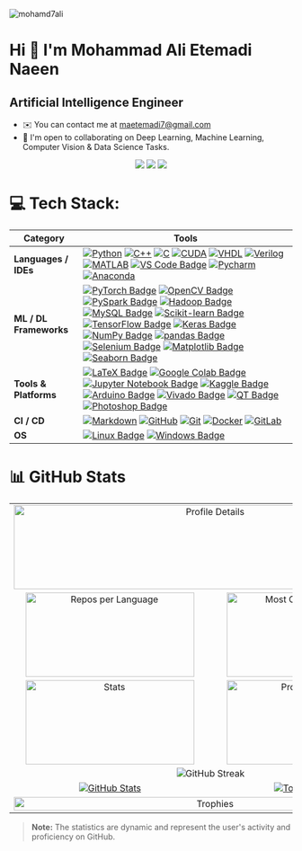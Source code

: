 <p align="left"> <img src="https://komarev.com/ghpvc/?username=mohamd7ali&label=Profile%20views&color=0e75b6&style=flat" alt="mohamd7ali" /> </p>

Hi 👋 I'm Mohammad Ali Etemadi Naeen
====================================================================================================================================

Artificial Intelligence Engineer
--------------------------------

*   ✉️  You can contact me at [maetemadi7@gmail.com](mailto:maetemadi7@gmail.com)
*   🤝  I'm open to collaborating on Deep Learning, Machine Learning, Computer Vision & Data Science Tasks.
<!--
**mohamd7ali/mohamd7ali** is a ✨ _special_ ✨ repository because its `README.md` (this file) appears on your GitHub profile.

Here are some ideas to get you started:

- 🔭 I’m currently working on ...
- 🌱 I’m currently learning ...
- 👯 I’m looking to collaborate on ...
- 🤔 I’m looking for help with ...
- 💬 Ask me about ...
- 📫 How to reach me: ...
- 😄 Pronouns: ...
- ⚡ Fun fact: ...
-->

<!-- # 💫 About Me:
<p style="text-align: justify;">
Mohammad Javad Ahmadi was born in 1996 in Sari near the Caspian Sea in northern Iran. He graduated from NODET in 2015 with a Diploma GPA of 4/4 (20/20). He received his B.Sc. in Electrical & Control Engineering from Amirkabir University of Technology (Tehran Polytechnic) in 2019 with a GPA of 3.7/4. Since 2019, he has been part of ARASⒸ under the supervision of Prof. Hamid D. Taghirad and completed his M.Sc. with a GPA of 4/4. He is currently pursuing his Ph.D. in this group with a GPA of 4/4 (20/20). In parallel with his academic work, he serves as CTO at MediversAI and SmarTeeth, focusing on AI applications in medical imaging and videos, and also leads the ARAS AI, VR, and Software Group. Robotics, Artificial Intelligence, and Computer Vision are his principal research interests. -->
<p align="center">
  <a href="https://linkedin.com/in/USERNAME"><img src="https://img.shields.io/badge/-LinkedIn-0A66C2?style=flat-square&logo=linkedin&logoColor=white"/></a>
  <a href="https://github.com/USERNAME"><img src="https://img.shields.io/badge/-GitHub-181717?style=flat-square&logo=github&logoColor=white"/></a>
  <a href="mailto:maetemadi7@gmail.com"><img src="https://img.shields.io/badge/-Gmail-D14836?style=flat-square&logo=gmail&logoColor=white"/></a>
</p>



<!-- my-skils -->

# 💻 Tech Stack:

| Category | Tools |
|----------|-------|
| **Languages / IDEs** | [![Python](https://img.shields.io/badge/Python-3776AB?style=flat-square&logo=Python&logoColor=white)](https://www.python.org/) [![C++](https://img.shields.io/badge/C++-00599C?style=flat-square&logo=cplusplus&logoColor=white)](https://isocpp.org/) [![C](https://img.shields.io/badge/C-A8B9CC?style=flat-square&logo=c&logoColor=white)](https://en.wikipedia.org/wiki/C_(programming_language)) [![CUDA](https://img.shields.io/badge/CUDA-76B900?style=flat-square&logo=nvidia&logoColor=white)](https://developer.nvidia.com/cuda-zone) [![VHDL](https://img.shields.io/badge/VHDL-blue?style=flat-square&logoColor=white)](https://en.wikipedia.org/wiki/VHDL) [![Verilog](https://img.shields.io/badge/Verilog-lightblue?style=flat-square&logoColor=white)](https://en.wikipedia.org/wiki/Verilog) [![MATLAB](https://img.shields.io/badge/MATLAB-0076A8?style=flat-square&logo=Mathworks&logoColor=white)](https://www.mathworks.com/products/matlab.html) [![VS Code Badge](https://img.shields.io/badge/VS%20Code-007ACC?style=flat-square&logo=Visual-Studio-Code&logoColor=white)](https://code.visualstudio.com/) [![Pycharm](https://img.shields.io/badge/Pycharm-3776AB?style=flat-square&logo=Pycharm&logoColor=white)](https://www.jetbrains.com/pycharm/) [![Anaconda](https://img.shields.io/badge/Anaconda-44A833?style=flat-square&logo=Anaconda&logoColor=white)](https://www.anaconda.com/) |
| **ML / DL Frameworks** | [![PyTorch Badge](https://img.shields.io/badge/PyTorch-EE4C2C?style=flat-square&logo=pytorch&logoColor=white)](https://pytorch.org/) [![OpenCV Badge](https://img.shields.io/badge/OpenCV-27338e?style=flat-square&logo=OpenCV&logoColor=white)](https://opencv.org/) [![PySpark Badge](https://img.shields.io/badge/PySpark-E25A1C?style=flat-square&logo=Apache%20Spark&logoColor=white)](https://spark.apache.org/docs/latest/api/python/) [![Hadoop Badge](https://img.shields.io/badge/Hadoop-66CCFF?style=flat-square&logo=Apache%20Hadoop&logoColor=white)](https://hadoop.apache.org/) [![MySQL Badge](https://img.shields.io/badge/MySQL-4479A1?style=flat-square&logo=MySQL&logoColor=white)](https://www.mysql.com/) [![Scikit-learn Badge](https://img.shields.io/badge/Scikit--Learn-e26d00?style=flat-square&logo=scikit-learn&logoColor=white)](https://scikit-learn.org/) [![TensorFlow Badge](https://img.shields.io/badge/TensorFlow-FF6F00?style=flat-square&logo=tensorflow&logoColor=white)](https://www.tensorflow.org/) [![Keras Badge](https://img.shields.io/badge/Keras-D00000?style=flat-square&logo=keras&logoColor=white)](https://keras.io/) [![NumPy Badge](https://img.shields.io/badge/NumPy-e26d00?style=flat-square&logo=numpy&logoColor=white)](https://numpy.org/) [![pandas Badge](https://img.shields.io/badge/pandas-150458?style=flat-square&logo=pandas&logoColor=white)](https://pandas.pydata.org/) [![Selenium Badge](https://img.shields.io/badge/Selenium-43B02A?style=flat-square&logo=Selenium&logoColor=white)](https://www.selenium.dev/) [![Matplotlib Badge](https://img.shields.io/badge/Matplotlib-11557C?style=flat-square&logo=matplotlib&logoColor=white)](https://matplotlib.org/)  [![Seaborn Badge](https://img.shields.io/badge/Seaborn-76B900?style=flat-square&logo=seaborn&logoColor=white)](https://seaborn.pydata.org/) |
| **Tools & Platforms** | [![LaTeX Badge](https://img.shields.io/badge/latex-%23008080?style=flat-square&logo=latex&logoColor=white)](https://www.latex-project.org/) [![Google Colab Badge](https://img.shields.io/badge/Google%20Colab-F9AB00?style=flat-square&logo=Google-Colab&logoColor=white)](https://colab.research.google.com/) [![Jupyter Notebook Badge](https://img.shields.io/badge/Jupyter%20Notebook-F37626?style=flat-square&logo=Jupyter&logoColor=white)](https://jupyter.org/) [![Kaggle Badge](https://img.shields.io/badge/Kaggle-20BEFF?style=flat-square&logo=Kaggle&logoColor=white)](https://www.kaggle.com/) [![Arduino Badge](https://img.shields.io/badge/Arduino-00979D?style=flat-square&logo=Arduino&logoColor=white)](https://www.arduino.cc/) [![Vivado Badge](https://img.shields.io/badge/Vivado-FFB915?style=flat-square&logo=Xilinx&logoColor=white)](https://www.xilinx.com/products/design-tools/vivado.html) [![QT Badge](https://img.shields.io/badge/QT-41CD52?style=flat-square&logo=Qt&logoColor=white)](https://www.qt.io/) [![Photoshop Badge](https://img.shields.io/badge/Adobe%20Photoshop-31A8FF?style=flat-square&logo=Adobe%20Photoshop&logoColor=white)](https://www.adobe.com/products/photoshop.html) |
| **CI / CD** | [![Markdown](https://img.shields.io/badge/Markdown-2088FF?style=flat-square&logo=Markdown&logoColor=white)](https://github.com/mohamd7ali/mohamd7ali) [![GitHub](https://img.shields.io/badge/Github-2088FF?style=flat-square&logo=Github&logoColor=white)](https://github.com/mohamd7ali/mohamd7ali) [![Git](https://img.shields.io/badge/Git-2088FF?style=flat-square&logo=Git&logoColor=white)](https://git-scm.com/) [![Docker](https://img.shields.io/badge/Docker-2496ED?style=flat-square&logo=Docker&logoColor=white)](https://www.docker.com/) [![GitLab](https://img.shields.io/badge/GitLab-FC6D26?style=flat-square&logo=GitLab&logoColor=white)](https://about.gitlab.com/) |
| **OS** | [![Linux Badge](https://img.shields.io/badge/Linux-FCC624?style=flat-square&logo=Linux&logoColor=black)](https://www.kernel.org/) [![Windows Badge](https://img.shields.io/badge/Windows-0078D6?style=flat-square&logo=Windows&logoColor=white)](https://www.microsoft.com/windows) |

                                                                                                                                                                                  
# 📊 GitHub Stats

<table align="center">
  <!-- Profile Summary -->
  <tr>
    <td colspan="2" align="center">
      <img src="https://github-profile-summary-cards.vercel.app/api/cards/profile-details?username=mohamd7ali&theme=nord_dark" alt="Profile Details" width="700" height="150">
    </td>
  </tr>

  <!-- Languages by Repo and Commit -->
  <tr>
    <td align="center">
      <img src="https://github-profile-summary-cards.vercel.app/api/cards/repos-per-language?username=mohamd7ali&theme=nord_dark" alt="Repos per Language" width="300" height="150">
    </td>
    <td align="center">
      <img src="https://github-profile-summary-cards.vercel.app/api/cards/most-commit-language?username=mohamd7ali&theme=nord_dark" alt="Most Commit Language" width="300" height="150">
    </td>
  </tr>

  <!-- GitHub Stats and Productive Time -->
  <tr>
    <td align="center">
      <img src="https://github-profile-summary-cards.vercel.app/api/cards/stats?username=mohamd7ali&theme=nord_dark" alt="Stats" width="300" height="150">
    </td>
    <td align="center">
      <img src="https://github-profile-summary-cards.vercel.app/api/cards/productive-time?username=mohamd7ali&theme=nord_dark" alt="Productive Time" width="300" height="150">
    </td>
  </tr>

  <!-- GitHub Streak -->
  <!-- <tr>
    <td colspan="2" align="center">
      <img src="https://github-readme-streak-stats.herokuapp.com/?user=mohamd7ali&theme=radical" alt="GitHub Streak" width="600" height="150">
    </td>
  </tr> -->
  <tr>
    <td colspan="2" align="center">
      <img src="https://github-readme-streak-stats.herokuapp.com/?user=mohamd7ali&stroke=ffffff&background=1c1917&ring=0891b2&fire=0891b2&currStreakNum=ffffff&currStreakLabel=0891b2&sideNums=ffffff&sideLabels=ffffff&dates=ffffff&hide_border=true" alt="GitHub Streak">
    </td>
  </tr>

  <!-- GitHub Readme Stats -->
  <tr>
    <td align="center">
      <a href="https://github.com/mohamd7ali">
        <img src="https://github-readme-stats.vercel.app/api?username=mohamd7ali&show_icons=true&count_private=true&title_color=0891b2&text_color=ffffff&icon_color=0891b2&bg_color=1c1917&hide_border=true" alt="GitHub Stats">
      </a>
    </td>
    <td align="center">
      <a href="https://github.com/mohamd7ali">
        <img src="https://github-readme-stats.vercel.app/api/top-langs/?username=mohamd7ali&langs_count=10&title_color=0891b2&text_color=ffffff&icon_color=0891b2&bg_color=1c1917&hide_border=true&locale=en&custom_title=Top%20Languages" alt="Top Languages">
      </a>
    </td>
  </tr>

  <!-- Trophies -->
  <tr>
    <td colspan="2" align="center">
      <img src="https://github-profile-trophy.vercel.app/?username=mohamd7ali&column=6&theme=onedark" alt="Trophies" width="100%">
    </td>
  </tr>
</table>

> **Note:** The statistics are dynamic and represent the user's activity and proficiency on GitHub.
